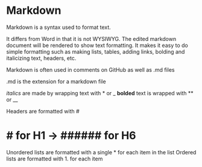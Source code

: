 # Markdown

Markdown is a syntax used to format text.

It differs from Word in that it is not WYSIWYG. The edited markdown document will be rendered to show text formatting.
It makes it easy to do simple formatting such as making lists, tables, adding links, bolding and italicizing text, headers, etc.

Markdown is often used in comments on GitHub as well as .md files

.md is the extension for a markdown file

*italics* are made by wrapping text with * or _
**bolded** text is wrapped with ** or __

Headers are formatted with #
# # for H1 -> ###### for H6

Unordered lists are formatted with a single * for each item in the list
Ordered lists are formatted with 1. for each item
